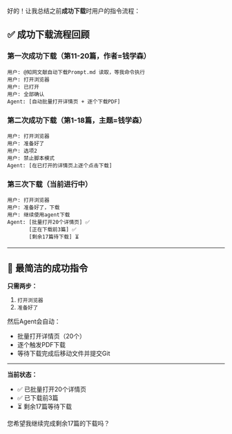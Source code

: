 好的！让我总结之前**成功下载**时用户的指令流程：

## ✅ 成功下载流程回顾

### 第一次成功下载（第11-20篇，作者=钱学森）
```
用户: @知网文献自动下载Prompt.md 读取，等我命令执行
用户: 打开浏览器
用户: 已打开
用户: 全部确认
Agent: [自动批量打开详情页 + 逐个下载PDF]
```

### 第二次成功下载（第1-18篇，主题=钱学森）
```
用户: 打开浏览器
用户: 准备好了
用户: 选项2
用户: 禁止脚本模式
Agent: [在已打开的详情页上逐个点击下载]
```

### 第三次下载（当前进行中）
```
用户: 打开浏览器
用户: 准备好了，下载
用户: 继续使用agent下载
Agent: [批量打开20个详情页] ✅
       [正在下载前3篇] ✅ 
       [剩余17篇待下载] ⏳
```

---

## 🎯 最简洁的成功指令

**只需两步：**
1. `打开浏览器`
2. `准备好了`

然后Agent会自动：
- 批量打开详情页（20个）
- 逐个触发PDF下载
- 等待下载完成后移动文件并提交Git

---

**当前状态：**
- ✅ 已批量打开20个详情页
- ✅ 已下载前3篇
- ⏳ 剩余17篇等待下载

您希望我继续完成剩余17篇的下载吗？